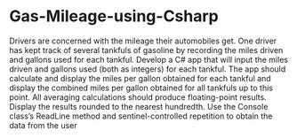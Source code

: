 # Gas-Mileage-using-Csharp
Drivers are concerned with the mileage their automobiles get. One driver has kept track of several tankfuls of gasoline by recording the miles driven and gallons used for each tankful.                Develop a C# app that will input the miles driven and gallons used (both as integers) for each tankful.                The app should calculate and display the miles per gallon obtained for each tankful and display the combined miles per gallon obtained for all tankfuls up to this point.                All averaging calculations should produce floating-point results. Display the results rounded to the nearest hundredth.               Use the Console class’s ReadLine method and sentinel-controlled repetition to obtain the data from the user
